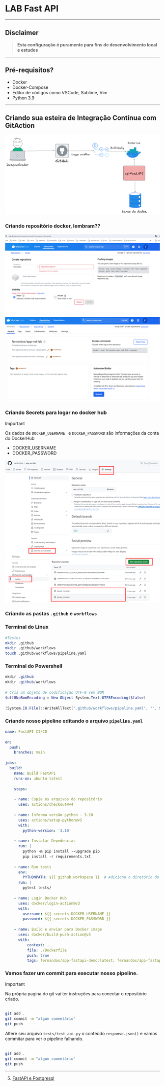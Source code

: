 # LAB Fast API
---
## Disclaimer
> **Esta configuração é puramente para fins de desenvolvimento local e estudos**
> 

---

## Pré-requisitos?
* Docker
* Docker-Compose
* Editor de códigos como VSCode, Sublime, Vim
* Python 3.9
---

## Criando sua esteira de Integração Contínua com GitAction

![FastAPI](../../content/fastapi-01.png)


### Criando repositório docker, lembram??
![Criando repositorio](../../content/devops-14.png)


![Criando repositorio](../../content/devops-15.png)


### Criando Secrets para logar no docker hub

> [!IMPORTANT]
> Os dados de `DOCKER_USERNAME ` e `DOCKER_PASSWORD` são informações da conta do DockerHub


* DOCKER_USERNAME
* DOCKER_PASSWORD



![Criando repositorio](../../content/devops-17.png)
![Criando repositorio](../../content/devops-18.png)

### Criando as pastas `.github` e  `workflows`

 ### Terminal do Linux
 
```bash
#Testes
mkdir .github
mkdir .github/workflows
touch .github/workflows/pipeline.yaml
```

 ### Terminal do Powershell
```powershell
mkdir .github
mkdir .github/workflows

# Cria um objeto de codificação UTF-8 sem BOM
$utf8NoBomEncoding = New-Object System.Text.UTF8Encoding($false)

[System.IO.File]::WriteAllText(".github/workflows/pipeline.yaml", "", $utf8NoBomEncoding)


```


### Criando nosso pipeline editando o arquivo `pipeline.yaml`


```yaml
name: FastAPI CI/CD

on:
  push:
    branches: main

jobs:
  build:
    name: Build FastAPI
    runs-on: ubuntu-latest
       
    steps:
    
    - name: Copia os arquivos do repositório
      uses: actions/checkout@v4

    - name: Informa versão python - 3.10
      uses: actions/setup-python@v5
      with:
        python-version: '3.10'    
  
    - name: Instalar Depedencias
      run: |
        python -m pip install --upgrade pip
        pip install -r requirements.txt

    - name: Run tests    
      env:
        PYTHONPATH: ${{ github.workspace }}  # Adiciona o diretório do projeto ao PYTHONPATH
      run: |
        pytest tests/

    - name: Login Docker Hub
      uses: docker/login-action@v3
      with:
        username: ${{ secrets.DOCKER_USERNAME }}
        password: ${{ secrets.DOCKER_PASSWORD }}   

    - name: Build e enviar para Docker image     
      uses: docker/build-push-action@v5
      with:
          context: .
          file: ./Dockerfile
          push: true
          tags: fernandos/app-fastapi-demo:latest, fernandos/app-fastapi-demo:${{ github.run_number }}
```


### Vamos fazer um commit para executar nosso pipeline.


> [!IMPORTANT]
> Na própria pagina do git vai ter instruções para conectar o repositório criado.




```bash

git add .
git commit -m "algum comentário"
git push

```


Altere seu arquivo `tests/test_api.py` o conteúdo `response.json()` e vamos commitar para ver o pipeline falhando.

```bash

git add .
git commit -m "algum comentário"
git push

```
---
5. [FastAPI e Postgresql](../app-crud-db/README.md)